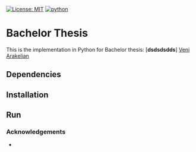 [![License: MIT](https://img.shields.io/badge/License-MIT-yellow.svg)](https://opensource.org/licenses/MIT)
[![python](https://img.shields.io/badge/python-2.7-blue.svg)](https://www.python.org/downloads/release/python-270/)

# Bachelor Thesis
This is the implementation in Python for Bachelor thesis: [**dsdsdsdds**] [Veni Arakelian](https://google.com)
## Dependencies


## Installation

## Run 

### Acknowledgements 
* 
